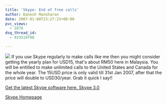 ```yaml
---
title: 'Skype: End of free calls'
author: Danesh Manoharan
date: 2007-01-08T23:27:23+00:00
pvc_views:
  - 1878
dsq_thread_id:
  - 933519798

---
```

![](/techblog/wp-content/uploads/2007/01/skype30thumbnail.png)
If you use Skype regularly to make calls like me then you might consider getting the yearly plan for USD15, that's about RM50 here in Malaysia. You will be entitled to make unlimited calls to the United States and Canada for the whole year. The 15USD price is only valid till 31st Jan 2007, after that the price will double to USD30/year. Grab it quick I say!!

[Get the latest Skype software here. Skype 3.0][1]

[Skype Homepage][2]

 [1]: http://www.skype.com/go/download/
 [2]: http://www.skype.com/